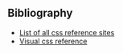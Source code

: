 ## Bibliography

* [List of all css reference sites](https://cssauthor.com/css-reference/)
* [Visual css reference](http://cssreference.io/)
